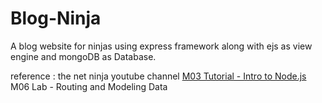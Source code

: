 # Blog-Ninja
A blog website for ninjas using express framework along with ejs as view engine and mongoDB as Database.

reference : the net ninja youtube channel
[M03 Tutorial - Intro to Node.js](./)
M06 Lab - Routing and Modeling Data

